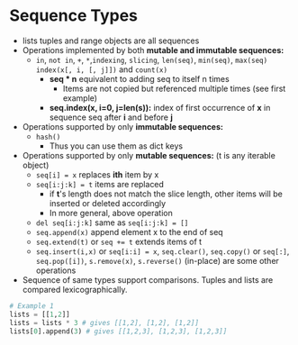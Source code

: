 # Sequence Types

- lists tuples and range objects are all sequences
- Operations implemented by both **mutable and immutable sequences:**
  - `in`, `not in`, `+`, `*`,`indexing`, `slicing`, `len(seq)`, `min(seq)`, `max(seq)` `index(x[, i, [, j]])` and `count(x)`
    - **seq \* n** equivalent to adding seq to itself n times
      - Items are not copied but referenced multiple times (see first example)
    - **seq.index(x, i=0, j=len(s)):** index of first occurrence of **x** in sequence seq after **i** and before **j**
- Operations supported by only **immutable sequences:**
  - `hash()`
    - Thus you can use them as dict keys
- Operations supported by only **mutable sequences:** (t is any iterable object)
  - `seq[i] = x` replaces **ith** item by x
  - `seq[i:j:k] = t` items are replaced
    - if **t**'s length does not match the slice length, other items will be inserted or deleted accordingly
    - In more general, above operation
  - `del seq[i:j:k]` same as `seq[i:j:k] = []`
  - `seq.append(x)` append element x to the end of seq
  - `seq.extend(t)` or `seq += t` extends items of t
  - `seq.insert(i,x)` or `seq[i:i] = x`, `seq.clear()`, `seq.copy()` or `seq[:]`, `seq.pop([i])`, `s.remove(x)`, `s.reverse()` (in-place) are some other operations
- Sequence of same types support comparisons. Tuples and lists are compared lexicographically.

```python
# Example 1
lists = [[1,2]]
lists = lists * 3 # gives [[1,2], [1,2], [1,2]]
lists[0].append(3) # gives [[1,2,3], [1,2,3], [1,2,3]]
```
